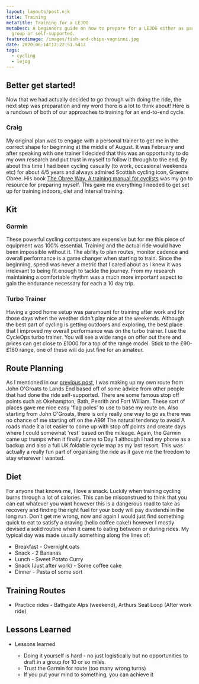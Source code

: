 ```yaml
---
layout: layouts/post.njk
title: Training
metaTitle: Training for a LEJOG
metaDesc: A beginners guide on how to prepare for a LEJOG either as part of a
  group or self-supported.
featuredimage: /images/fish-and-chips-vagninni.jpg
date: 2020-06-14T12:22:51.541Z
tags:
  - cycling
  - lejog
---
```

## Better get started!

Now that we had actually decided to go through with doing the ride, the next step was preparation and my word there is a lot to think about! Here is a rundown of both of our approaches to training for an end-to-end cycle.

### Craig

My original plan was to engage with a personal trainer to get me in the correct shape for beginning at the middle of August. It was February and after speaking with one trainer I decided that this was an opportunity to do my own research and put trust in myself to follow it through to the end. By about this time I had been cycling casually (to work, occasional weekends etc) for about 4/5 years and always admired Scottish cycling icon, Graeme Obree. His book [The Obree Way, A training manual for cyclists](https://www.amazon.co.uk/Obree-Way-Training-Cyclists-UPDATED/dp/1472947118/ref=asc_df_1472947118/?tag=googshopuk-21&linkCode=df0&hvadid=311011848126&hvpos=&hvnetw=g&hvrand=6864456176175409474&hvpone=&hvptwo=&hvqmt=&hvdev=c&hvdvcmdl=&hvlocint=&hvlocphy=1007380&hvtargid=pla-493386238996&psc=1&th=1&psc=1) was my go to resource for preparing myself. This gave me everything I needed to get set up for training indoors, diet and interval training.

## Kit

### Garmin

These powerful cycling computers are expensive but for me this piece of equipment was 100% essential. Training and the actual ride would have been impossible without it. The ability to plan routes, monitor cadence and overall performance is a game changer when starting to train. Since the beginning, speed was never a metric that I cared about as I knew it was irrelevant to being fit enough to tackle the journey. From my research maintaining a comfortable rhythm was a much more important aspect to gain the endurance necessary for each a 10 day trip.

### Turbo Trainer

Having a good home setup was paramount for training after work and for those days when the weather didn't play nice at the weekends. Although the best part of cycling is getting outdoors and exploring, the best place that I improved my overall performance was on the turbo trainer. I use the CycleOps turbo trainer. You will see a wide range on offer out there and prices can get close to £1000 for a top of the range model. Stick to the £90-£160 range, one of these will do just fine for an amateur. 

## Route Planning

As I mentioned in our [previous post](https://www.cyclesouls.com/posts/the-journey-begins/), I was making up my own route from John O'Groats to Lands End based off of some advice from other people that had done the ride self-supported. There are some famous stop off points such as Okehampton, Bath, Penrith and Fort William. These sort of places gave me nice easy 'flag poles' to use to base my route on. Also starting from John O'Groats, there is only really one way to go as there was no chance of me starting off on the A99! The natural tendency to avoid A roads made it a lot easier to come up with stop off points and create days where I could somewhat 'rest' based on the mileage. Again, the Garmin came up trumps when it finally came to Day 1 although I had my phone as a backup and also a full UK foldable cycle map as my last resort. This was actually a really fun part of organising the ride as it gave me the freedom to stay wherever I wanted.

## Diet

For anyone that knows me, I love a snack. Luckily when training cycling burns through a lot of calories. This can be misconstrued to think that you can eat whatever you want however this is a dangerous road to take as recovery and finding the right fuel for your body will pay dividends in the long run. Don't get me wrong, now and again I would just find something quick to eat to satisfy a craving (hello coffee cake!) however I mostly devised a solid routine when it came to eating between or during rides. My typical day was made usually something along the lines of:

* Breakfast - Overnight oats
* Snack - 2 Bananas
* Lunch - Sweet Potato Curry 
* Snack (Just after work) - Some coffee cake
* Dinner - Pasta of some sort

## Training Routes

* Practice rides - Bathgate Alps (weekend), Arthurs Seat Loop (After work ride)

## Lessons Learned

* Lessons learned

  * Doing it yourself is hard - no just logistically but no opportunities to draft in a group for 10 or so miles.
  * Trust the Garmin for route (too many wrong turns)
  * If you put your mind to something, you can achieve it